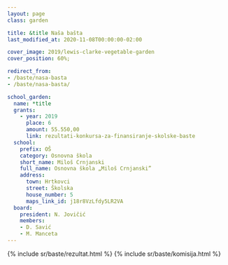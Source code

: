 ```yaml
---
layout: page
class: garden

title: &title Naša bašta
last_modified_at: 2020-11-08T00:00:00-02:00

cover_image: 2019/lewis-clarke-vegetable-garden
cover_position: 60%;

redirect_from:
- /baste/nasa-basta
- /baste/nasa-basta/

school_garden:
  name: *title
  grants:
    - year: 2019
      place: 6
      amount: 55.550,00
      link: rezultati-konkursa-za-finansiranje-skolske-baste
  school:
    prefix: OŠ
    category: Osnovna škola
    short_name: Miloš Crnjanski
    full_name: Osnovna škola „Miloš Crnjanski”
    address:
      town: Hrtkovci
      street: Školska
      house_number: 5
      maps_link_id: j18r8VzLfdy5LR2VA
  board:
    president: N. Jovičić
    members:
    - D. Savić
    - M. Manceta
---
```


{% include sr/baste/rezultat.html %}
{% include sr/baste/komisija.html %}
